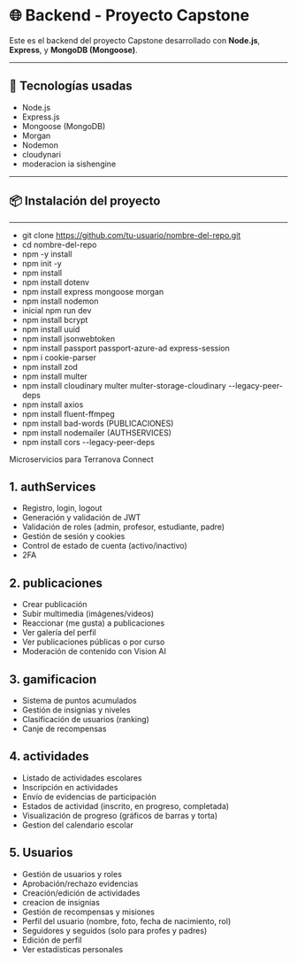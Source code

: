 # 🌐 Backend - Proyecto Capstone

Este es el backend del proyecto Capstone desarrollado con **Node.js**, **Express**, y **MongoDB (Mongoose)**.

---

## 🚀 Tecnologías usadas

- Node.js  
- Express.js  
- Mongoose (MongoDB)  
- Morgan  
- Nodemon
- cloudynari
- moderacion ia sishengine

---

## 📦 Instalación del proyecto

---
- git clone https://github.com/tu-usuario/nombre-del-repo.git
- cd nombre-del-repo
- npm -y install
- npm init -y
- npm install
- npm install dotenv
- npm install express mongoose morgan
- npm install nodemon
- inicial npm run dev
- npm install bcrypt
- npm install uuid
- npm install jsonwebtoken
- npm install passport passport-azure-ad express-session
- npm i cookie-parser
- npm install zod
- npm install multer
- npm install cloudinary multer multer-storage-cloudinary --legacy-peer-deps 
- npm install axios
- npm install fluent-ffmpeg 
- npm install bad-words (PUBLICACIONES)
- npm install nodemailer (AUTHSERVICES)
- npm install cors --legacy-peer-deps

 










 Microservicios para Terranova Connect

## 1. authServices
- Registro, login, logout
- Generación y validación de JWT
- Validación de roles (admin, profesor, estudiante, padre)
- Gestión de sesión y cookies
- Control de estado de cuenta (activo/inactivo)
- 2FA

## 2. publicaciones
- Crear publicación
- Subir multimedia (imágenes/videos)
- Reaccionar (me gusta) a publicaciones
- Ver galería del perfil
- Ver publicaciones públicas o por curso
- Moderación de contenido con Vision AI

## 3. gamificacion
- Sistema de puntos acumulados
- Gestión de insignias y niveles
- Clasificación de usuarios (ranking)
- Canje de recompensas

## 4. actividades
- Listado de actividades escolares
- Inscripción en actividades
- Envío de evidencias de participación
- Estados de actividad (inscrito, en progreso, completada)
- Visualización de progreso (gráficos de barras y torta)
- Gestion del calendario escolar

## 5. Usuarios

- Gestión de usuarios y roles
- Aprobación/rechazo evidencias
- Creación/edición de actividades
- creacion de insignias
- Gestión de recompensas y misiones
- Perfil del usuario (nombre, foto, fecha de nacimiento, rol)
- Seguidores y seguidos (solo para profes y padres)
- Edición de perfil
- Ver estadísticas personales

